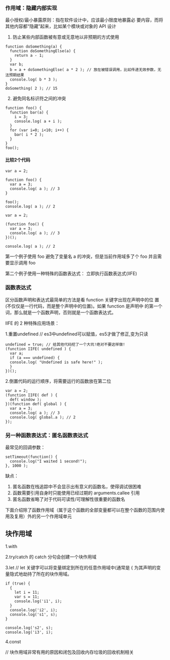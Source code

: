 ### 作用域：隐藏内部实现

最小授权/最小暴露原则：指在软件设计中，应该最小限度地暴露必 要内容，而将其他内容都“隐藏”起来，比如某个模块或对象的 API 设计

1. 防止某些内部函数被有意或无意地以非预期的方式使用

```
function doSomething(a) {
  function doSomethingElse(a) {
    return a - 1;
  }
  var b;
  b = a + doSomethingElse( a * 2 ); // 放在被错误调用，比如传递无效参数，无法预期结果
  console.log( b * 3 );
}
doSomething( 2 ); // 15
```

2. 避免同名标识符之间的冲突

```
function foo() {
  function bar(a) {
    i = 3;
    console.log( a + i );
  }
  for (var i=0; i<10; i++) {
    bar( i * 2 );
  }
}
foo();
```

#### 比较2个代码
```
var a = 2;

function foo() {
  var a = 3;
  console.log( a ); // 3
}

foo();
console.log( a ); // 2

```

```
var a = 2;

(function foo() {
  var a = 3;
  console.log( a ); // 3
})();

console.log( a ); // 2

```

第一个例子使用 foo 避免了变量名 a 的冲突，但是当前作用域多了个 foo 并且需要显示调用 foo

第二个例子使用一种特殊的函数表达式： 立即执行函数表达式(IIFE)

### 函数表达式

区分函数声明和表达式最简单的方法是看 function 关键字出现在声明中的位 置(不仅仅是一行代码，而是整个声明中的位置)。如果 function 是声明中 的第一个词，那么就是一个函数声明，否则就是一个函数表达式。

IIFE 的 2 种特殊应用场景：

1.重置undefined
  // es3中undefined可以赋值，es5才做了修正,变为只读

```
undefined = true; // 给其他代码挖了一个大坑!绝对不要这样做!
(function IIFE( undefined ) {
  var a;
  if (a === undefined) {
  console.log( "Undefined is safe here!" );
  }
})();

```

2.倒置代码的运行顺序，将需要运行的函数放在第二位

```
var a = 2;
(function IIFE( def ) {
  def( window );
})(function def( global ) {
  var a = 3;
  console.log( a ); // 3
  console.log( global.a ); // 2
});
```

### 另一种函数表达式：匿名函数表达式

最常见的回调参数：

```
setTimeout(function() {
  console.log("I waited 1 second!");
}, 1000 );
```

缺点：

1. 匿名函数在栈追踪中不会显示出有意义的函数名，使得调试很困难
2. 函数需要引用自身时只能使用已经过期的 arguments.callee 引用
3. 匿名函数省略了对于代码可读性/可理解性很重要的函数名




下面介绍除了函数作用域（属于这个函数的全部变量都可以在整个函数的范围内使用及复用）外的另一个作用域单元

## 块作用域
1.with

2.try/catch 的 catch 分句会创建一个块作用域

3.let
// let 关键字可以将变量绑定到所在的任意作用域中(通常是 { 为其声明的变量隐式地劫持了所在的块作用域。
```
if (true) {
  {
    let i = 11;
    var s = 11;
    console.log('i1', i);
  }
  console.log('i2', i);
  console.log('s1', s);
}

console.log('s2', s);
console.log('i3', i);
```

4.const

// 块作用域非常有用的原因和闭包及回收内存垃圾的回收机制相关